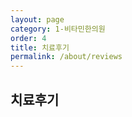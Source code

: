 ```yaml
---
layout: page
category: 1-비타민한의원
order: 4
title: 치료후기
permalink: /about/reviews
---
```


<h2>치료후기</h2>
